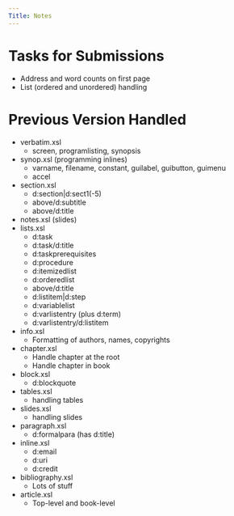 ```yaml
---
Title: Notes
---
```


# Tasks for Submissions

* Address and word counts on first page
* List (ordered and unordered) handling

# Previous Version Handled

* verbatim.xsl
  * screen, programlisting, synopsis
* synop.xsl (programming inlines)
  * varname, filename, constant, guilabel, guibutton, guimenu
  * accel
* section.xsl
  * d:section|d:sect1(-5)
  * above/d:subtitle
  * above/d:title
* notes.xsl (slides)
* lists.xsl
  * d:task
  * d:task/d:title
  * d:taskprerequisites
  * d:procedure
  * d:itemizedlist
  * d:orderedlist
  * above/d:title
  * d:listitem|d:step
  * d:variablelist
  * d:varlistentry (plus d:term)
  * d:varlistentry/d:listitem
* info.xsl
  * Formatting of authors, names, copyrights
* chapter.xsl
  * Handle chapter at the root
  * Handle chapter in book
* block.xsl
  * d:blockquote
* tables.xsl
  * handling tables
* slides.xsl
  * handling slides
* paragraph.xsl
  * d:formalpara (has d:title)
* inline.xsl
  * d:email
  * d:uri
  * d:credit
* bibliography.xsl
  * Lots of stuff
* article.xsl
  * Top-level and book-level
